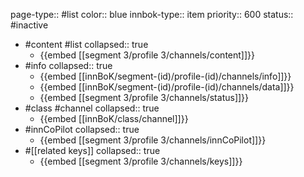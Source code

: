 page-type:: #list
color:: blue
innbok-type:: item
priority:: 600
status:: #inactive

- #content #list
  collapsed:: true
	- {{embed [[segment 3/profile 3/channels/content]]}}
- #info
  collapsed:: true
	- {{embed [[innBoK/segment-(id)/profile-(id)/channels/info]]}}
	- {{embed [[innBoK/segment-(id)/profile-(id)/channels/data]]}}
	- {{embed [[segment 3/profile 3/channels/status]]}}
- #class #channel
  collapsed:: true
	- {{embed [[innBoK/class/channel]]}}
- #innCoPilot
  collapsed:: true
	- {{embed [[segment 3/profile 3/channels/innCoPilot]]}}
- #[[related keys]]
  collapsed:: true
	- {{embed [[segment 3/profile 3/channels/keys]]}}


